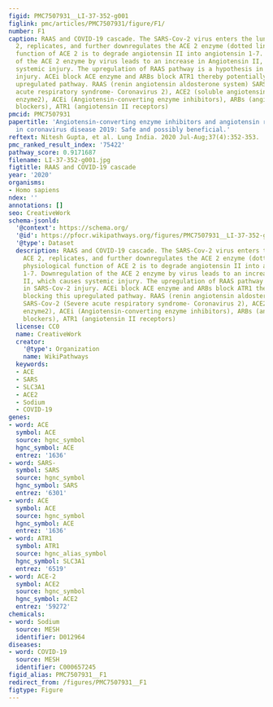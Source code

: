 ```yaml
---
figid: PMC7507931__LI-37-352-g001
figlink: pmc/articles/PMC7507931/figure/F1/
number: F1
caption: RAAS and COVID-19 cascade. The SARS-Cov-2 virus enters the lung through ACE
  2, replicates, and further downregulates the ACE 2 enzyme (dotted line). The physiological
  function of ACE 2 is to degrade angiotensin II into angiotensin 1-7. Downregulation
  of the ACE 2 enzyme by virus leads to an increase in Angiotensin II, which causes
  systemic injury. The upregulation of RAAS pathway is a hypothesis in SARS-Cov-2
  injury. ACEi block ACE enzyme and ARBs block ATR1 thereby potentially blocking this
  upregulated pathway. RAAS (renin angiotensin aldosterone system) SARS-Cov-2 (Severe
  acute respiratory syndrome- Coronavirus 2), ACE2 (soluble angiotensin-converting
  enzyme2), ACEi (Angiotensin-converting enzyme inhibitors), ARBs (angiotensin receptors
  blockers), ATR1 (angiotensin II receptors)
pmcid: PMC7507931
papertitle: 'Angiotensin-converting enzyme inhibitors and angiotensin receptor blocker
  in coronavirus disease 2019: Safe and possibly beneficial.'
reftext: Nitesh Gupta, et al. Lung India. 2020 Jul-Aug;37(4):352-353.
pmc_ranked_result_index: '75422'
pathway_score: 0.9171687
filename: LI-37-352-g001.jpg
figtitle: RAAS and COVID-19 cascade
year: '2020'
organisms:
- Homo sapiens
ndex: ''
annotations: []
seo: CreativeWork
schema-jsonld:
  '@context': https://schema.org/
  '@id': https://pfocr.wikipathways.org/figures/PMC7507931__LI-37-352-g001.html
  '@type': Dataset
  description: RAAS and COVID-19 cascade. The SARS-Cov-2 virus enters the lung through
    ACE 2, replicates, and further downregulates the ACE 2 enzyme (dotted line). The
    physiological function of ACE 2 is to degrade angiotensin II into angiotensin
    1-7. Downregulation of the ACE 2 enzyme by virus leads to an increase in Angiotensin
    II, which causes systemic injury. The upregulation of RAAS pathway is a hypothesis
    in SARS-Cov-2 injury. ACEi block ACE enzyme and ARBs block ATR1 thereby potentially
    blocking this upregulated pathway. RAAS (renin angiotensin aldosterone system)
    SARS-Cov-2 (Severe acute respiratory syndrome- Coronavirus 2), ACE2 (soluble angiotensin-converting
    enzyme2), ACEi (Angiotensin-converting enzyme inhibitors), ARBs (angiotensin receptors
    blockers), ATR1 (angiotensin II receptors)
  license: CC0
  name: CreativeWork
  creator:
    '@type': Organization
    name: WikiPathways
  keywords:
  - ACE
  - SARS
  - SLC3A1
  - ACE2
  - Sodium
  - COVID-19
genes:
- word: ACE
  symbol: ACE
  source: hgnc_symbol
  hgnc_symbol: ACE
  entrez: '1636'
- word: SARS-
  symbol: SARS
  source: hgnc_symbol
  hgnc_symbol: SARS
  entrez: '6301'
- word: ACE
  symbol: ACE
  source: hgnc_symbol
  hgnc_symbol: ACE
  entrez: '1636'
- word: ATR1
  symbol: ATR1
  source: hgnc_alias_symbol
  hgnc_symbol: SLC3A1
  entrez: '6519'
- word: ACE-2
  symbol: ACE2
  source: hgnc_symbol
  hgnc_symbol: ACE2
  entrez: '59272'
chemicals:
- word: Sodium
  source: MESH
  identifier: D012964
diseases:
- word: COVID-19
  source: MESH
  identifier: C000657245
figid_alias: PMC7507931__F1
redirect_from: /figures/PMC7507931__F1
figtype: Figure
---
```

